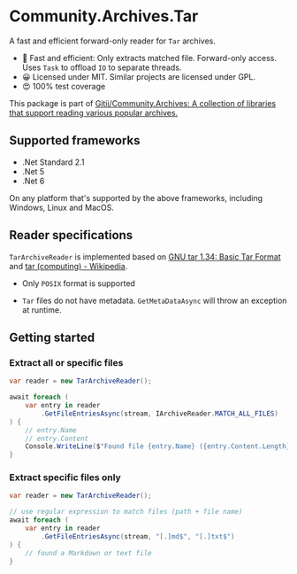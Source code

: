 # Community.Archives.Tar

A fast and efficient forward-only reader for `Tar` archives. 

* :rocket: Fast and efficient: Only extracts matched file. Forward-only access. Uses `Task` to offload `IO` to separate threads.
* :grinning: Licensed under MIT. Similar projects are licensed under GPL.
* :heart_eyes: 100% test coverage 

This package is part of [Gitii/Community.Archives: A collection of libraries that support reading various popular archives.](https://github.com/Gitii/Community.Archives)

## Supported frameworks

- .Net Standard 2.1
- .Net 5
- .Net 6

On any platform that's supported by the above frameworks, including Windows, Linux and MacOS.

## Reader specifications

`TarArchiveReader` is implemented based on [GNU tar 1.34: Basic Tar Format](https://www.gnu.org/software/tar/manual/html_node/Standard.html) and [tar (computing) - Wikipedia](https://en.wikipedia.org/wiki/Tar_(computing)).

* Only `POSIX` format is supported

* `Tar` files do not have metadata. `GetMetaDataAsync` will throw an exception at runtime.

## Getting started

### Extract all or specific files

```csharp
var reader = new TarArchiveReader();

await foreach (
    var entry in reader
        .GetFileEntriesAsync(stream, IArchiveReader.MATCH_ALL_FILES)
) {
    // entry.Name
    // entry.Content
    Console.WriteLine($"Found file {entry.Name} ({entry.Content.Length} bytes)")
}
```

### Extract specific files only

```csharp
var reader = new TarArchiveReader();

// use regular expression to match files (path + file name)
await foreach (
    var entry in reader
        .GetFileEntriesAsync(stream, "[.]md$", "[.]txt$")
) {
    // found a Markdown or text file
}
```
